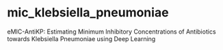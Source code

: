 # mic_klebsiella_pneumoniae
eMIC-AntiKP: Estimating Minimum Inhibitory Concentrations of Antibiotics towards Klebsiella Pneumoniae using Deep Learning
